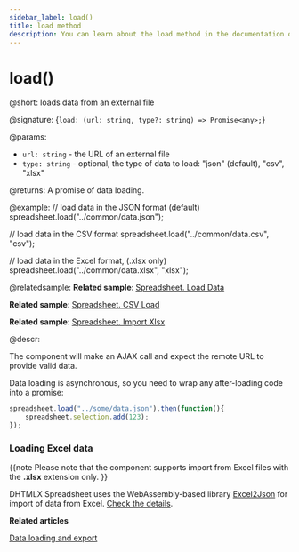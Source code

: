 ```yaml
---
sidebar_label: load()
title: load method
description: You can learn about the load method in the documentation of the DHTMLX JavaScript Spreadsheet library. Browse developer guides and API reference, try out code examples and live demos, and download a free 30-day evaluation version of DHTMLX Spreadsheet.
---
```


# load()

@short: loads data from an external file

@signature: {`load: (url: string, type?: string) => Promise<any>;`}

@params:

- `url: string` - the URL of an external file
- `type: string` - optional, the type of data to load: "json" (default), "csv", "xlsx"

@returns:
A promise of data loading.

@example:
// load data in the JSON format (default)
spreadsheet.load("../common/data.json");

// load data in the CSV format
spreadsheet.load("../common/data.csv", "csv");

// load data in the Excel format, (.xlsx only)
spreadsheet.load("../common/data.xlsx", "xlsx");

@relatedsample:
**Related sample**: [Spreadsheet. Load Data](https://snippet.dhtmlx.com/ih9zmc3e)

**Related sample**: [Spreadsheet. CSV Load](https://snippet.dhtmlx.com/1f87y71v)

**Related sample**: [Spreadsheet. Import Xlsx](https://snippet.dhtmlx.com/cqlpy828)

@descr:

The component will make an AJAX call and expect the remote URL to provide valid data.

Data loading is asynchronous, so you need to wrap any after-loading code into a promise:

~~~js
spreadsheet.load("../some/data.json").then(function(){
	spreadsheet.selection.add(123);
});
~~~

### Loading Excel data

{{note Please note that the component supports import from Excel files with the **.xlsx** extension only. }}

DHTMLX Spreadsheet uses the WebAssembly-based library [Excel2Json](https://github.com/dhtmlx/excel2json) for import of data from Excel. [Check the details](loading_data.md#loading-excel-file-xlsx).

**Related articles**

[Data loading and export](loading_data.md)
